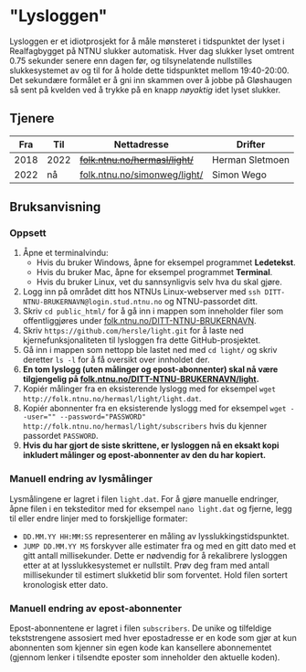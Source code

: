 # "Lysloggen"

Lysloggen er et idiotprosjekt for å måle mønsteret i tidspunktet der lyset i Realfagbygget på NTNU slukker automatisk.
Hver dag slukker lyset omtrent 0.75 sekunder senere enn dagen før, og tilsynelatende nullstilles slukkesystemet av og til for å holde dette tidspunktet mellom 19:40-20:00.
Det sekundære formålet er å gni inn skammen over å jobbe på Gløshaugen så sent på kvelden ved å trykke på en knapp *nøyaktig* idet lyset slukker.

## Tjenere

| Fra | Til | Nettadresse | Drifter |
|-----|-----|-------------|---------|
| 2018 | 2022 | ~~[folk.ntnu.no/hermasl/light/](https://folk.ntnu.no/hermasl/light/)~~  | Herman Sletmoen |
| 2022 | nå   |   [folk.ntnu.no/simonweg/light/](https://folk.ntnu.no/simonweg/light/)  | Simon Wego      |

## Bruksanvisning

### Oppsett

1. Åpne et terminalvindu:
	* Hvis du bruker Windows, åpne for eksempel programmet **Ledetekst**.
	* Hvis du bruker Mac, åpne for eksempel programmet **Terminal**.
	* Hvis du bruker Linux, vet du sannsynligvis selv hva du skal gjøre.
2. Logg inn på området ditt hos NTNUs Linux-webserver med `ssh DITT-NTNU-BRUKERNAVN@login.stud.ntnu.no` og NTNU-passordet ditt.
3. Skriv `cd public_html/` for å gå inn i mappen som inneholder filer som offentliggjøres under [folk.ntnu.no/DITT-NTNU-BRUKERNAVN](http://folk.ntnu.no/DITT-NTNU-BRUKERNAVN).
4. Skriv `https://github.com/hersle/light.git` for å laste ned kjernefunksjonaliteten til lysloggen fra dette GitHub-prosjektet.
5. Gå inn i mappen som nettopp ble lastet ned med `cd light/` og skriv deretter `ls -l` for å få oversikt over innholdet der.
6. **En tom lyslogg (uten målinger og epost-abonnenter) skal nå være tilgjengelig på  [folk.ntnu.no/DITT-NTNU-BRUKERNAVN/light](http://folk.ntnu.no/DITT-NTNU-BRUKERNAVN/light).**
7. Kopiér målinger fra en eksisterende lyslogg med for eksempel `wget http://folk.ntnu.no/hermasl/light/light.dat`.
8. Kopiér abonnenter fra en eksisterende lyslogg med for eksempel `wget --user="" --password="PASSWORD" http://folk.ntnu.no/hermasl/light/subscribers` hvis du kjenner passordet `PASSWORD`.
9. **Hvis du har gjort de siste skrittene, er lysloggen nå en eksakt kopi inkludert målinger og epost-abonnenter av den du har kopiert.**

### Manuell endring av lysmålinger

Lysmålingene er lagret i filen `light.dat`.
For å gjøre manuelle endringer, åpne filen i en teksteditor med for eksempel `nano light.dat` og fjerne, legg til eller endre linjer med to forskjellige formater:
* `DD.MM.YY HH:MM:SS` representerer en måling av lysslukkingstidspunktet.
* `JUMP DD.MM.YY MS` forskyver alle estimater fra og med en gitt dato med et gitt antall millisekunder. Dette er nødvendig for å rekalibrere lysloggen etter at at lysslukkesystemet er nullstilt. Prøv deg fram med antall millisekunder til estimert slukketid blir som forventet.
Hold filen sortert kronologisk etter dato.

### Manuell endring av epost-abonnenter

Epost-abonnentene er lagret i filen `subscribers`.
De unike og tilfeldige tekststrengene assosiert med hver epostadresse er en kode som gjør at kun abonnenten som kjenner sin egen kode kan kansellere abonnementet (gjennom lenker i tilsendte eposter som inneholder den aktuelle koden).
